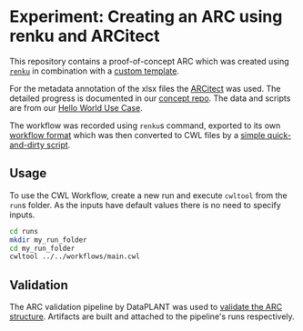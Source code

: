 # Experiment: Creating an ARC using renku and ARCitect
This repository contains a proof-of-concept ARC which was created using [`renku`](https://renkulab.io/) in combination with a [custom template](https://github.com/JensKrumsieck/renku-arc-template).

For the metadata annotation of the xlsx files the [ARCitect](https://github.com/nfdi4plants/ARCitect) was used. The detailed progress is documented in our [concept repo](https://github.com/fairagro/m4.4_concept/blob/main/test_existing_tools/renku_as_arc.md). The data and scripts are from our [Hello World Use Case](https://github.com/fairagro/m4.4_hello_world).

The workflow was recorded using `renku`s command, exported to its own [workflow format](https://github.com/fairagro/m4.4_renku-test-arc/blob/master/workflows/main.yml) which was then converted to CWL files by a [simple quick-and-dirty script](https://github.com/fairagro/m4.4_renku-test-arc/blob/master/workflows/convert.py).

## Usage
To use the CWL Workflow, create a new run and execute `cwltool` from the `run`s folder. As the inputs have default values there is no need to specify inputs.

```bash
cd runs
mkdir my_run_folder
cd my_run_folder
cwltool ../../workflows/main.cwl
```

## Validation
The ARC validation pipeline by DataPLANT was used to [validate the ARC structure](https://github.com/fairagro/m4.4_renku-test-arc/actions/workflows/arc-validation.yml). Artifacts are built and attached to the pipeline's runs respectively.
